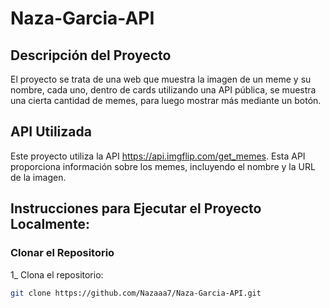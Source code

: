 # Naza-Garcia-API


## Descripción del Proyecto

El proyecto se trata de una web que muestra la imagen de un meme y su nombre, cada uno, dentro de cards utilizando una API pública, se muestra una cierta cantidad de memes, para luego mostrar más mediante un botón.

## API Utilizada

Este proyecto utiliza la API https://api.imgflip.com/get_memes. Esta API proporciona información sobre los memes, incluyendo el nombre y la URL de la imagen.

## Instrucciones para Ejecutar el Proyecto Localmente:

### Clonar el Repositorio

1_ Clona el repositorio:

   ```bash
   git clone https://github.com/Nazaaa7/Naza-Garcia-API.git
